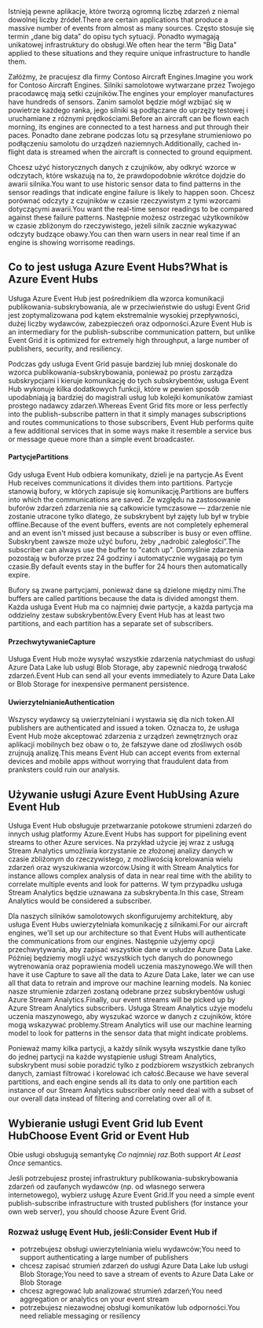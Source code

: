 <span data-ttu-id="53cd7-101">Istnieją pewne aplikacje, które tworzą ogromną liczbę zdarzeń z niemal dowolnej liczby źródeł.</span><span class="sxs-lookup"><span data-stu-id="53cd7-101">There are certain applications that produce a massive number of events from almost as many sources.</span></span> <span data-ttu-id="53cd7-102">Często stosuje się termin „dane big data” do opisu tych sytuacji. Ponadto wymagają unikatowej infrastruktury do obsługi.</span><span class="sxs-lookup"><span data-stu-id="53cd7-102">We often hear the term "Big Data" applied to these situations and they require unique infrastructure to handle them.</span></span>

<span data-ttu-id="53cd7-103">Załóżmy, że pracujesz dla firmy Contoso Aircraft Engines.</span><span class="sxs-lookup"><span data-stu-id="53cd7-103">Imagine you work for Contoso Aircraft Engines.</span></span> <span data-ttu-id="53cd7-104">Silniki samolotowe wytwarzane przez Twojego pracodawcę mają setki czujników.</span><span class="sxs-lookup"><span data-stu-id="53cd7-104">The engines your employer manufactures have hundreds of sensors.</span></span> <span data-ttu-id="53cd7-105">Zanim samolot będzie mógł wzbijać się w powietrze każdego ranka, jego silniki są podłączane do uprzęży testowej i uruchamiane z różnymi prędkościami.</span><span class="sxs-lookup"><span data-stu-id="53cd7-105">Before an aircraft can be flown each morning, its engines are connected to a test harness and put through their paces.</span></span> <span data-ttu-id="53cd7-106">Ponadto dane zebrane podczas lotu są przesyłane strumieniowo po podłączeniu samolotu do urządzeń naziemnych.</span><span class="sxs-lookup"><span data-stu-id="53cd7-106">Additionally, cached in-flight data is streamed when the aircraft is connected to ground equipment.</span></span>

<span data-ttu-id="53cd7-107">Chcesz użyć historycznych danych z czujników, aby odkryć wzorce w odczytach, które wskazują na to, że prawdopodobnie wkrótce dojdzie do awarii silnika.</span><span class="sxs-lookup"><span data-stu-id="53cd7-107">You want to use historic sensor data to find patterns in the sensor readings that indicate engine failure is likely to happen soon.</span></span> <span data-ttu-id="53cd7-108">Chcesz porównać odczyty z czujników w czasie rzeczywistym z tymi wzorcami dotyczącymi awarii.</span><span class="sxs-lookup"><span data-stu-id="53cd7-108">You want the real-time sensor readings to be compared against these failure patterns.</span></span> <span data-ttu-id="53cd7-109">Następnie możesz ostrzegać użytkowników w czasie zbliżonym do rzeczywistego, jeżeli silnik zacznie wykazywać odczyty budzące obawy.</span><span class="sxs-lookup"><span data-stu-id="53cd7-109">You can then warn users in near real time if an engine is showing worrisome readings.</span></span>

## <a name="what-is-azure-event-hubs"></a><span data-ttu-id="53cd7-110">Co to jest usługa Azure Event Hubs?</span><span class="sxs-lookup"><span data-stu-id="53cd7-110">What is Azure Event Hubs</span></span>

<span data-ttu-id="53cd7-111">Usługa Azure Event Hub jest pośrednikiem dla wzorca komunikacji publikowania-subskrybowania, ale w przeciwieństwie do usługi Event Grid jest zoptymalizowana pod kątem ekstremalnie wysokiej przepływności, dużej liczby wydawców, zabezpieczeń oraz odporności.</span><span class="sxs-lookup"><span data-stu-id="53cd7-111">Azure Event Hub is an intermediary for the publish-subscribe communication pattern, but unlike Event Grid it is optimized for extremely high throughput, a large number of publishers, security, and resiliency.</span></span>

<span data-ttu-id="53cd7-112">Podczas gdy usługa Event Grid pasuje bardziej lub mniej doskonale do wzorca publikowania-subskrybowania, ponieważ po prostu zarządza subskrypcjami i kieruje komunikację do tych subskrybentów, usługa Event Hub wykonuje kilka dodatkowych funkcji, które w pewien sposób upodabniają ją bardziej do magistrali usług lub kolejki komunikatów zamiast prostego nadawcy zdarzeń.</span><span class="sxs-lookup"><span data-stu-id="53cd7-112">Whereas Event Grid fits more or less perfectly into the publish-subscribe pattern in that it simply manages subscriptions and routes communications to those subscribers, Event Hub performs quite a few additional services that in some ways make it resemble a service bus or message queue more than a simple event broadcaster.</span></span>

#### <a name="partitions"></a><span data-ttu-id="53cd7-113">Partycje</span><span class="sxs-lookup"><span data-stu-id="53cd7-113">Partitions</span></span> ####
<span data-ttu-id="53cd7-114">Gdy usługa Event Hub odbiera komunikaty, dzieli je na partycje.</span><span class="sxs-lookup"><span data-stu-id="53cd7-114">As Event Hub receives communications it divides them into partitions.</span></span> <span data-ttu-id="53cd7-115">Partycje stanowią bufory, w których zapisuje się komunikację.</span><span class="sxs-lookup"><span data-stu-id="53cd7-115">Partitions are buffers into which the communications are saved.</span></span> <span data-ttu-id="53cd7-116">Ze względu na zastosowanie buforów zdarzeń zdarzenia nie są całkowicie tymczasowe — zdarzenie nie zostanie utracone tylko dlatego, że subskrybent był zajęty lub był w trybie offline.</span><span class="sxs-lookup"><span data-stu-id="53cd7-116">Because of the event buffers, events are not completely ephemeral and an event isn't missed just because a subscriber is busy or even offline.</span></span> <span data-ttu-id="53cd7-117">Subskrybent zawsze może użyć buforu, żeby „nadrobić zaległości”.</span><span class="sxs-lookup"><span data-stu-id="53cd7-117">The subscriber can always use the buffer to "catch up".</span></span> <span data-ttu-id="53cd7-118">Domyślnie zdarzenia pozostają w buforze przez 24 godziny i automatycznie wygasają po tym czasie.</span><span class="sxs-lookup"><span data-stu-id="53cd7-118">By default events stay in the buffer for 24 hours then automatically expire.</span></span>

<span data-ttu-id="53cd7-119">Bufory są zwane partycjami, ponieważ dane są dzielone między nimi.</span><span class="sxs-lookup"><span data-stu-id="53cd7-119">The buffers are called partitions because the data is divided amongst them.</span></span> <span data-ttu-id="53cd7-120">Każda usługa Event Hub ma co najmniej dwie partycje, a każda partycja ma oddzielny zestaw subskrybentów.</span><span class="sxs-lookup"><span data-stu-id="53cd7-120">Every Event Hub has at least two partitions, and each partition has a separate set of subscribers.</span></span>

#### <a name="capture"></a><span data-ttu-id="53cd7-121">Przechwytywanie</span><span class="sxs-lookup"><span data-stu-id="53cd7-121">Capture</span></span> ####
<span data-ttu-id="53cd7-122">Usługa Event Hub może wysyłać wszystkie zdarzenia natychmiast do usługi Azure Data Lake lub usługi Blob Storage, aby zapewnić niedrogą trwałość zdarzeń.</span><span class="sxs-lookup"><span data-stu-id="53cd7-122">Event Hub can send all your events immediately to Azure Data Lake or Blob Storage for inexpensive permanent persistence.</span></span>

#### <a name="authentication"></a><span data-ttu-id="53cd7-123">Uwierzytelnianie</span><span class="sxs-lookup"><span data-stu-id="53cd7-123">Authentication</span></span> ####
<span data-ttu-id="53cd7-124">Wszyscy wydawcy są uwierzytelniani i wystawia się dla nich token.</span><span class="sxs-lookup"><span data-stu-id="53cd7-124">All publishers are authenticated and issued a token.</span></span> <span data-ttu-id="53cd7-125">Oznacza to, że usługa Event Hub może akceptować zdarzenia z urządzeń zewnętrznych oraz aplikacji mobilnych bez obaw o to, że fałszywe dane od złośliwych osób zrujnują analizę.</span><span class="sxs-lookup"><span data-stu-id="53cd7-125">This means Event Hub can accept events from external devices and mobile apps without worrying that fraudulent data from pranksters could ruin our analysis.</span></span> 

## <a name="using-azure-event-hub"></a><span data-ttu-id="53cd7-126">Używanie usługi Azure Event Hub</span><span class="sxs-lookup"><span data-stu-id="53cd7-126">Using Azure Event Hub</span></span>

<span data-ttu-id="53cd7-127">Usługa Event Hub obsługuje przetwarzanie potokowe strumieni zdarzeń do innych usług platformy Azure.</span><span class="sxs-lookup"><span data-stu-id="53cd7-127">Event Hubs has support for pipelining event streams to other Azure services.</span></span> <span data-ttu-id="53cd7-128">Na przykład użycie jej wraz z usługą Stream Analytics umożliwia korzystanie ze złożonej analizy danych w czasie zbliżonym do rzeczywistego, z możliwością korelowania wielu zdarzeń oraz wyszukiwania wzorców.</span><span class="sxs-lookup"><span data-stu-id="53cd7-128">Using it with Stream Analytics for instance allows complex analysis of data in near real time with the ability to correlate multiple events and look for patterns.</span></span> <span data-ttu-id="53cd7-129">W tym przypadku usługa Stream Analytics będzie uznawana za subskrybenta.</span><span class="sxs-lookup"><span data-stu-id="53cd7-129">In this case, Stream Analytics would be considered a subscriber.</span></span>

<span data-ttu-id="53cd7-130">Dla naszych silników samolotowych skonfigurujemy architekturę, aby usługa Event Hubs uwierzytelniała komunikację z silnikami.</span><span class="sxs-lookup"><span data-stu-id="53cd7-130">For our aircraft engines, we'll set up our architecture so that Event Hubs will authenticate the communications from our engines.</span></span> <span data-ttu-id="53cd7-131">Następnie użyjemy opcji przechwytywania, aby zapisać wszystkie dane w usłudze Azure Data Lake. Później będziemy mogli użyć wszystkich tych danych do ponownego wytrenowania oraz poprawienia modeli uczenia maszynowego.</span><span class="sxs-lookup"><span data-stu-id="53cd7-131">We will then have it use Capture to save all the data to Azure Data Lake, later we can use all that data to retrain and improve our machine learning models.</span></span> <span data-ttu-id="53cd7-132">Na koniec nasze strumienie zdarzeń zostaną odebrane przez subskrybentów usługi Azure Stream Analytics.</span><span class="sxs-lookup"><span data-stu-id="53cd7-132">Finally, our event streams will be picked up by Azure Stream Analytics subscribers.</span></span> <span data-ttu-id="53cd7-133">Usługa Stream Analytics użyje modelu uczenia maszynowego, aby wyszukać wzorce w danych z czujników, które mogą wskazywać problemy.</span><span class="sxs-lookup"><span data-stu-id="53cd7-133">Stream Analytics will use our machine learning model to look for patterns in the sensor data that might indicate problems.</span></span>

<span data-ttu-id="53cd7-134">Ponieważ mamy kilka partycji, a każdy silnik wysyła wszystkie dane tylko do jednej partycji na każde wystąpienie usługi Stream Analytics, subskrybent musi sobie poradzić tylko z podzbiorem wszystkich zebranych danych, zamiast filtrować i korelować ich całość.</span><span class="sxs-lookup"><span data-stu-id="53cd7-134">Because we have several partitions, and each engine sends all its data to only one partition each instance of our Stream Analytics subscriber only need deal with a subset of our overall data instead of filtering and correlating over all of it.</span></span>

## <a name="choose-event-grid-or-event-hub"></a><span data-ttu-id="53cd7-135">Wybieranie usługi Event Grid lub Event Hub</span><span class="sxs-lookup"><span data-stu-id="53cd7-135">Choose Event Grid or Event Hub</span></span>

<span data-ttu-id="53cd7-136">Obie usługi obsługują semantykę *Co najmniej raz*.</span><span class="sxs-lookup"><span data-stu-id="53cd7-136">Both support *At Least Once* semantics.</span></span>

<span data-ttu-id="53cd7-137">Jeśli potrzebujesz prostej infrastruktury publikowania-subskrybowania zdarzeń od zaufanych wydawców (np. od własnego serwera internetowego), wybierz usługę Azure Event Grid.</span><span class="sxs-lookup"><span data-stu-id="53cd7-137">If you need a simple event publish-subscribe infrastructure with trusted publishers (for instance your own web server), you should choose Azure Event Grid.</span></span>

### <a name="consider-event-hub-if"></a><span data-ttu-id="53cd7-138">Rozważ usługę Event Hub, jeśli:</span><span class="sxs-lookup"><span data-stu-id="53cd7-138">Consider Event Hub if</span></span>
* <span data-ttu-id="53cd7-139">potrzebujesz obsługi uwierzytelniania wielu wydawców;</span><span class="sxs-lookup"><span data-stu-id="53cd7-139">You need to support authenticating a large number of publishers</span></span>
* <span data-ttu-id="53cd7-140">chcesz zapisać strumień zdarzeń do usługi Azure Data Lake lub usługi Blob Storage;</span><span class="sxs-lookup"><span data-stu-id="53cd7-140">You need to save a stream of events to Azure Data Lake or Blob Storage</span></span>
* <span data-ttu-id="53cd7-141">chcesz agregować lub analizować strumień zdarzeń;</span><span class="sxs-lookup"><span data-stu-id="53cd7-141">You need aggregation or analytics on your event stream</span></span>
* <span data-ttu-id="53cd7-142">potrzebujesz niezawodnej obsługi komunikatów lub odporności.</span><span class="sxs-lookup"><span data-stu-id="53cd7-142">You need reliable messaging or resiliency</span></span> 